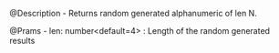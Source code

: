 @Description
	- Returns random generated alphanumeric of len N.

@Prams
	- len: number<default=4> : Length of the random generated results
	